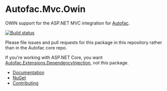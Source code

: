 # Autofac.Mvc.Owin
OWIN support for the ASP.NET MVC integration for [Autofac](http://autofac.org).

[![Build status](https://ci.appveyor.com/api/projects/status/3fh0r8x7qtbfmv08?svg=true)](https://ci.appveyor.com/project/Autofac/autofac-mvc-owin)

Please file issues and pull requests for this package in this repository rather than in the Autofac core repo.

If you're working with ASP.NET Core, you want [Autofac.Extensions.DependencyInjection](https://www.nuget.org/packages/Autofac.Extensions.DependencyInjection), not this package.

- [Documentation](http://autofac.readthedocs.io/en/latest/integration/mvc.html)
- [NuGet](https://www.nuget.org/packages/Autofac.Mvc5.Owin)
- [Contributing](http://autofac.readthedocs.io/en/latest/contributors.html)
